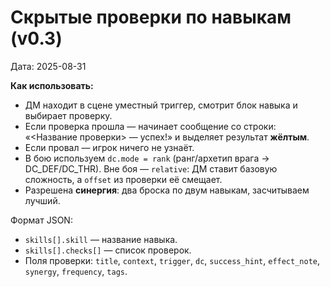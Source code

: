# Скрытые проверки по навыкам (v0.3)
Дата: 2025-08-31

**Как использовать:**
- ДМ находит в сцене уместный триггер, смотрит блок навыка и выбирает проверку.
- Если проверка прошла — начинает сообщение со строки: «<Название проверки> — успех!» и выделяет результат **жёлтым**.
- Если провал — игрок ничего не узнаёт.
- В бою используем `dc.mode = rank` (ранг/архетип врага → DC_DEF/DC_THR). Вне боя — `relative`: ДМ ставит базовую сложность, а `offset` из проверки её смещает.
- Разрешена **синергия**: два броска по двум навыкам, засчитываем лучший.

Формат JSON:
- `skills[].skill` — название навыка.
- `skills[].checks[]` — список проверок.
- Поля проверки: `title`, `context`, `trigger`, `dc`, `success_hint`, `effect_note`, `synergy`, `frequency`, `tags`.

